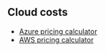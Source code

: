 #

## Cloud costs

- [Azure pricing calculator](https://azure.microsoft.com/en-gb/pricing/calculator/)
- [AWS pricing calculator](https://calculator.aws/)
